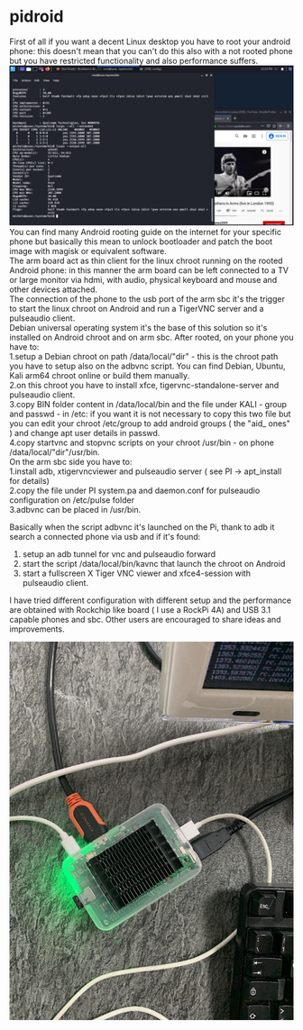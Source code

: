 # pidroid
First of all if you want a decent Linux desktop you have to root your android phone: this doesn't mean that you can't do this also with a not rooted phone but you have restricted functionality and also performance suffers.
<img src="https://github.com/palazzoni/pidroid/blob/master/pidroid.PNG?raw=true">
You can find many Android rooting guide on the internet for your specific phone but basically this mean to unlock bootloader and patch the boot image with magisk or equivalent software.</br>
The arm board act as thin client for the linux chroot running on the rooted Android phone: in this manner the arm board can be left connected to a TV or large monitor via hdmi, with audio, physical keyboard and mouse and other devices attached.</br>
The connection of the phone to the usb port of the arm sbc it's the trigger to start the linux chroot on Android and run a TigerVNC server and a pulseaudio client.</br>
Debian universal operating system it's the base of this solution so it's installed on Android chroot and on arm sbc.
After rooted, on your phone you have to:</br>
 1.setup a Debian chroot on path /data/local/"dir" - this is the chroot path you have to setup also on the adbvnc script. You can find Debian, Ubuntu, Kali arm64 chroot online or build them manually. </br>
  2.on this chroot you have to install xfce, tigervnc-standalone-server and pulseaudio client.</br>
  3.copy BIN folder content in /data/local/bin and the file under KALI - group and passwd - in /etc: if you want it is not necessary to copy this two file but you can edit your chroot /etc/group to add android groups ( the "aid_ ones" )  and change apt user details in passwd.</br>
  4.copy startvnc and stopvnc scripts on your chroot /usr/bin - on phone /data/local/"dir"/usr/bin.</br>
On the arm sbc side you have to:</br>
  1.install adb, xtigervncviewer and pulseaudio server ( see PI -> apt_install for details) </br>
  2.copy the file under PI system.pa and daemon.conf for pulseaudio configuration on /etc/pulse folder </br>
  3.adbvnc can be placed in /usr/bin.</br>


Basically when the script adbvnc it's launched on the Pi, thank to adb it search a connected phone via usb and if it's found:
1. setup an adb tunnel for vnc and pulseaudio forward
2. start the script /data/local/bin/kavnc that launch the chroot on Android 
3. start a fullscreen X Tiger VNC viewer and xfce4-session with pulseaudio client.

I have tried different configuration with different setup and the performance are obtained with Rockchip like board ( I use a RockPi 4A) and USB 3.1 capable phones and sbc.
Other users are encouraged to share ideas and improvements.

<img src="https://github.com/palazzoni/pidroid/blob/master/rockpi4a.png?raw=true">

